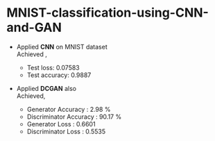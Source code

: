 # MNIST-classification-using-CNN-and-GAN 
- Applied **CNN** on MNIST dataset <br>
Achieved ,
  - Test loss: 0.07583
  - Test accuracy: 0.9887

- Applied **DCGAN** also <br>
Achieved,
  - Generator Accuracy : 2.98 % 
  - Discriminator Accuracy : 90.17 %
  - Generator  Loss : 0.6601
  - Discriminator Loss : 0.5535
